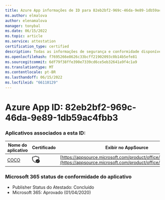 ```yaml
---
title: Azure App informações de ID para 82eb2bf2-969c-46da-9e89-1db59ac4fbb3
ms.author: elmalova
author: elenamalova
manager: tonybal
ms.date: 06/15/2022
ms.topic: article
ms.service: attestation
certification_type: certified
description: Todas as informações de segurança e conformidade disponíveis para 82eb2bf2-969c-46da-9e89-1db59ac4fbb3.
ms.openlocfilehash: f7695266e8626c33bcff21902093c0b14b5efe81
ms.sourcegitcommit: 6df79f38ffe390e7339cd6ce5eb32641a9f4c1a9
ms.translationtype: MT
ms.contentlocale: pt-BR
ms.lasthandoff: 06/15/2022
ms.locfileid: "66110129"
---
```

# <a name="azure-app-id-82eb2bf2-969c-46da-9e89-1db59ac4fbb3"></a>Azure App ID: 82eb2bf2-969c-46da-9e89-1db59ac4fbb3


### <a name="apps-associated-with-this-id"></a>Aplicativos associados a esta ID:
| **Nome do aplicativo** | **Certificado** | **Exibir no AppSource** |
|--------------|---------------|-----------------------|
| [COCO](../forward/WA200001468.md) | <img alt="Certified application badge" src="../media/certified-badge.png" height="25" width="25" /> | [https://appsource.microsoft.com/product/office/WA200001468](https://appsource.microsoft.com/product/office/WA200001468) |

### <a name="microsoft-365-app-compliance-status"></a>Microsoft 365 status de conformidade do aplicativo
- Publisher Status do Atestado: Concluído
- Microsoft 365: Aprovado (01/04/2020)

